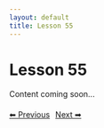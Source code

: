 ```yaml
---
layout: default
title: Lesson 55
---
```


# Lesson 55

Content coming soon...

<div style="margin-top: 20px;">
<a href="/docs/intermediate/Lessons/lesson_54.html" style="margin-right: 10px;">⬅ Previous</a><a href="/docs/intermediate/Lessons/lesson_56.html">Next ➡</a>
</div>
